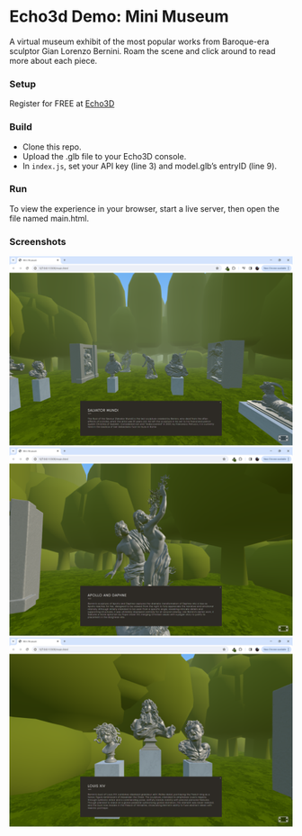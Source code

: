 # Echo3d Demo: Mini Museum
A virtual museum exhibit of the most popular works from Baroque-era sculptor Gian Lorenzo Bernini. Roam the scene and click around to read more about each piece. 

### Setup
Register for FREE at [Echo3D](https://console.echo3d.co/#/auth/register) 

### Build
- Clone this repo. 
- Upload the .glb file to your Echo3D console. 
- In `index.js`, set your API key (line 3) and model.glb’s entryID (line 9).

### Run
To view the experience in your browser, start a live server, then open the file named main.html.

### Screenshots
![screenshot0](/screenshots/screenshot0.png)
![screenshot1](/screenshots/screenshot1.png)
![screenshot2](/screenshots/screenshot2.png)



